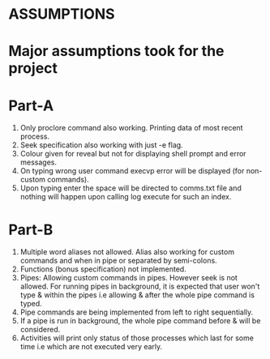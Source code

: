 #  ASSUMPTIONS 
 
# Major assumptions took for the project

# Part-A
1. Only proclore command also working. Printing data of most recent process.
2. Seek specification also working with just -e flag.
3. Colour given for reveal but not for displaying shell prompt and error messages.
4. On typing wrong user command execvp error will be displayed (for non-custom commands).
5. Upon typing enter the space will be directed to comms.txt file and nothing will happen upon calling log execute for such an index.


# Part-B

1. Multiple word aliases not allowed. Alias also working for custom commands and when in pipe or separated by semi-colons.
2. Functions (bonus specification) not implemented.
3. Pipes: Allowing custom commands in pipes. However seek is not allowed. For running pipes in background, it is expected that user won't type & within the pipes i.e allowing & after the whole pipe command is typed.
4. Pipe commands are being implemented from left to right sequentially. 
5. If a pipe is run in background, the whole pipe command before & will be considered.
6. Activities will print only status of those  processes which last for some time i.e which are not executed very early.
